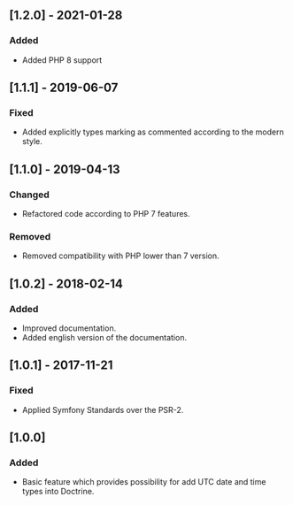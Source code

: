 ## [1.2.0] - 2021-01-28
### Added
- Added PHP 8 support

## [1.1.1] - 2019-06-07
### Fixed
- Added explicitly types marking as commented according to the modern style.

## [1.1.0] - 2019-04-13
### Changed
- Refactored code according to PHP 7 features.
### Removed
- Removed compatibility with PHP lower than 7 version.

## [1.0.2] - 2018-02-14
### Added
- Improved documentation.
- Added english version of the documentation.

## [1.0.1] - 2017-11-21
### Fixed
- Applied Symfony Standards over the PSR-2.

## [1.0.0]
### Added
- Basic feature which provides possibility for add UTC date and time types into Doctrine.
